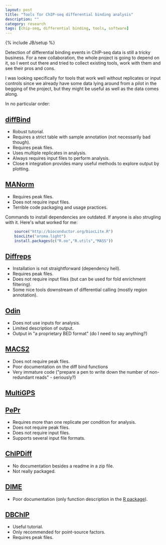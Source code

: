 ```yaml
---
layout: post
title: "Tools for ChIP-seq differential binding analysis"
description: ""
category: research
tags: [chip-seq, differential binding, tools, software]
---
```

{% include JB/setup %}

Detection of differential binding events in ChIP-seq data is still a tricky business. For a new collaboration, the whole project is going to depend on it, so I went out there and tried to collect existing tools, work with them and see their pros and cons.

I was looking specifically for tools that work well without replicates or input controls since we already have some data lying around from a pilot in the begging of the project, but they might be useful as well as the data comes along.

In no particular order:

## [diffBind](http://www.bioconductor.org/packages/release/bioc/html/DiffBind.html)
- Robust tutorial.
- Requires a strict table with sample annotation (not necessarily bad though).
- Requires peak files.
- Uses multiple replicates in analysis.
- Always requires input files to perform analysis.
- Close `R` integration provides many useful methods to explore output by plotting.

## [MANorm](http://bcb.dfci.harvard.edu/~gcyuan/MAnorm/MAnorm.htm)
- Requires peak files.
- Does not require input files.
- Terrible code packaging and usage practices.

Commands to install dependencies are outdated. If anyone is also strugling with it. Here's what worked for me:

```r
    source("http://bioconductor.org/biocLite.R")
    biocLite("aroma.light")
    install.packages(c("R.oo","R.utils","MASS"))
```

## [Diffreps](https://github.com/shenlab-sinai/diffreps)
- Installation is not straightforward (dependency hell).
- Requires peak files.
- Does not require input files (but can be used for fold enrichment filtering).
- Some nice tools downstream of differential calling (mostly region annotation).

## [Odin](http://www.regulatory-genomics.org/odin-2/basic-introduction/)
- Does not use inputs for analysis.
- Limited description of output.
- Output in "a proprietary BED format" (do I need to say anything?)

## [MACS2](https://github.com/taoliu/MACS/wiki/Call-differential-binding-events)
- Does not require peak files.
- Poor documentation on the diff bind functions
- Very immature code ("prepare a pen to write down the number of non-redundant reads" - seriously?)

## [MultiGPS](mahonylab.org/software/multigps/)

## [PePr](https://github.com/troublezhang/PePr)
- Requires more than one replicate per condition for analysis.
- Does not require peak files.
- Does not require input files.
- Supports several input file formats.

## [ChIPDiff](http://cmb.gis.a-star.edu.sg/ChIPSeq/paperChIPDiff.htm)
- No documentation besides a readme in a zip file.
- Not really packaged.

## [DIME](http://www.stat.osu.edu/~statgen/SOFTWARE/DIME/)
- Poor documentation (only function description in the [R package](http://cran.r-project.org/web/packages/DIME/)).


## [DBChIP](http://pages.cs.wisc.edu/~kliang/DBChIP/)
- Useful tutorial.
- Only recommended for point-source factors.
- Requires peak files.

